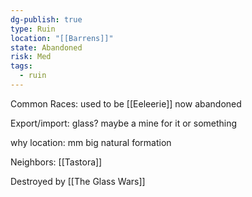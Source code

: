 ```yaml
---
dg-publish: true
type: Ruin
location: "[[Barrens]]"
state: Abandoned
risk: Med
tags:
  - ruin
---
```

Common Races: used to be [[Eeleerie]] now abandoned

Export/import: glass? maybe a mine for it or something

why location: mm big natural formation

Neighbors: [[Tastora]]

Destroyed by [[The Glass Wars]]
